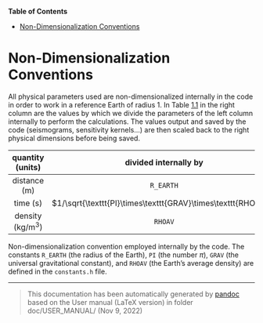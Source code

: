 **Table of Contents**

- [Non-Dimensionalization Conventions](#cha:Non-Dimensionalization-Conventions)

Non-Dimensionalization Conventions
==================================

All physical parameters used are non-dimensionalized internally in the code in order to work in a reference Earth of radius 1. In Table [1.1](#table:conventions) in the right column are the values by which we divide the parameters of the left column internally to perform the calculations. The values output and saved by the code (seismograms, sensitivity kernels...) are then scaled back to the right physical dimensions before being saved.

|   quantity (units)   |                     divided internally by                     |
|:--------------------:|:-------------------------------------------------------------:|
|     distance (m)     |                           `R_EARTH`                           |
|       time (s)       | $1/\sqrt{\texttt{PI}\times\texttt{GRAV}\times\texttt{RHOAV}}$ |
| density (kg/m$^{3}$) |                            `RHOAV`                            |

Non-dimensionalization convention employed internally by the code. The constants `R_EARTH` (the radius of the Earth), `PI` (the number $\pi$), `GRAV` (the universal gravitational constant), and `RHOAV` (the Earth’s average density) are defined in the `constants.h` file.

-----
> This documentation has been automatically generated by [pandoc](http://www.pandoc.org)
> based on the User manual (LaTeX version) in folder doc/USER_MANUAL/
> (Nov  9, 2022)


